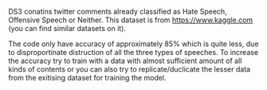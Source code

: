 DS3 conatins twitter comments already classified as Hate Speech, Offensive Speech or Neither.
This dataset is from https://www.kaggle.com (you can find similar datasets on it).

The code only have accuracy of approximately 85% which is quite less, due to disproportinate distruction of all the three types of speeches.
To increase the accuracy try to train with a data with almost sufficient amount of all kinds of contents or you can also try to replicate/duclicate the lesser data from the exitising dataset for training the model.
